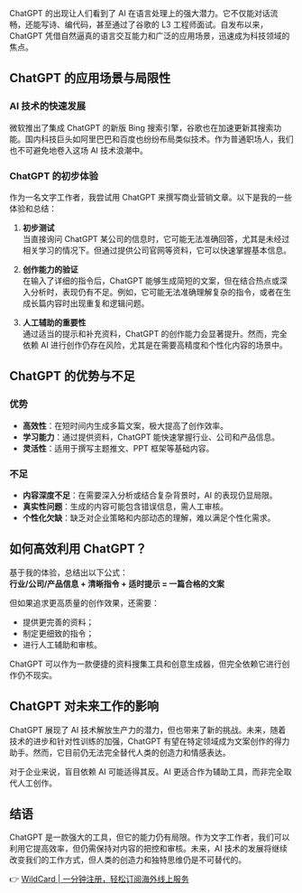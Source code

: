 ChatGPT 的出现让人们看到了 AI 在语言处理上的强大潜力。它不仅能对话流畅，还能写诗、编代码，甚至通过了谷歌的 L3 工程师面试。自发布以来，ChatGPT 凭借自然逼真的语言交互能力和广泛的应用场景，迅速成为科技领域的焦点。

## ChatGPT 的应用场景与局限性

### AI 技术的快速发展
微软推出了集成 ChatGPT 的新版 Bing 搜索引擎，谷歌也在加速更新其搜索功能。国内科技巨头如阿里巴巴和百度也纷纷布局类似技术。作为普通职场人，我们也不可避免地卷入这场 AI 技术浪潮中。

### ChatGPT 的初步体验
作为一名文字工作者，我尝试用 ChatGPT 来撰写商业营销文章。以下是我的一些体验和总结：

1. **初步测试**  
   当直接询问 ChatGPT 某公司的信息时，它可能无法准确回答，尤其是未经过相关学习的情况下。但通过提供公司官网等资料，它可以快速掌握基本信息。

2. **创作能力的验证**  
   在输入了详细的指令后，ChatGPT 能够生成简短的文案，但在结合热点或深入分析时，表现仍有不足。例如，它可能无法准确理解复杂的指令，或者在生成长篇内容时出现重复和逻辑问题。

3. **人工辅助的重要性**  
   通过适当的提示和补充资料，ChatGPT 的创作能力会显著提升。然而，完全依赖 AI 进行创作仍存在风险，尤其是在需要高精度和个性化内容的场景中。

## ChatGPT 的优势与不足

### 优势
- **高效性**：在短时间内生成多篇文案，极大提高了创作效率。
- **学习能力**：通过提供资料，ChatGPT 能快速掌握行业、公司和产品信息。
- **灵活性**：适用于撰写主题推文、PPT 框架等基础内容。

### 不足
- **内容深度不足**：在需要深入分析或结合复杂背景时，AI 的表现仍显局限。
- **真实性问题**：生成的内容可能包含错误信息，需人工审核。
- **个性化欠缺**：缺乏对企业策略和内部动态的理解，难以满足个性化需求。

## 如何高效利用 ChatGPT？

基于我的体验，总结出以下公式：  
**行业/公司/产品信息 + 清晰指令 + 适时提示 = 一篇合格的文案**  

但如果追求更高质量的创作效果，还需要：
- 提供更完善的资料；
- 制定更细致的指令；
- 进行人工辅助和审核。

ChatGPT 可以作为一款便捷的资料搜集工具和创意生成器，但完全依赖它进行创作仍不现实。

## ChatGPT 对未来工作的影响

ChatGPT 展现了 AI 技术解放生产力的潜力，但也带来了新的挑战。未来，随着技术的进步和针对性训练的加强，ChatGPT 有望在特定领域成为文案创作的得力助手。然而，它目前仍无法完全替代人类的创造力和情感表达。

对于企业来说，盲目依赖 AI 可能适得其反。AI 更适合作为辅助工具，而非完全取代人工创作。

## 结语

ChatGPT 是一款强大的工具，但它的能力仍有局限。作为文字工作者，我们可以利用它提高效率，但仍需保持对内容的把控和审核。未来，AI 技术的发展将继续改变我们的工作方式，但人类的创造力和独特思维仍是不可替代的。

👉 [WildCard | 一分钟注册，轻松订阅海外线上服务](https://bit.ly/bewildcard)